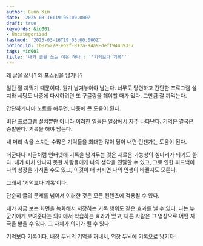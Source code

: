 ```yaml
---
author: Gunn Kim
date: '2025-03-16T19:05:00.000Z'
draft: true
keywords: &id001
- Uncategorized
lastmod: '2025-03-16T19:05:00.000Z'
notion_id: 1b87522e-eb2f-817a-94a9-deff94459317
tags: *id001
title: '내가 글을 쓰는 이유 하나 : ''기억보다 기록'''
---
```


왜 글을 쓰나? 왜 포스팅을 남기나?

일단 잘 까먹기 때문이다. 뭔가 남겨놓아야 남는다. 너무도 당연하고 간단한 프로그램 설치와 세팅도 나중에 다시하려면 또 구글링을 해야할 때가 있다. 그만큼 잘 까먹는다.

간단하게나마 노트를 해두면, 나중에 큰 도움이 된다.

비단 프로그램 설치뿐만 아니라 이러한 일들은 일상에서 자주 나타난다. 기억은 결국은 증발한다. 기록을 해야 남는다.

내 머리 속을 스치는 수많은 기억들을 최대한 많이 담아 내면 언젠가는 도움이 된다.

더군다나 지금처럼 인터넷에 기록을 남겨두는 것은 새로운 가능성의 실마리가 되기도 한다. 내가 미처 만나지 못한 사람들에게 나의 생각을 전달할 수 있고, 그로 인한 피드백이 나의 성장을 가져올 수도 있고, 이것이 더 커지면 나의 인생이 바뀔지도 모른다.

그래서 '기억보다 기록'이다.

단순히 글의 문제를 넘어서 이러한 것은 모든 컨텐츠에 적용될 수 있다.

내가 지금 보는 화면을 녹화해서 저장하는 기록 행위도 같은 효과를 낼 수 있다. 나는 누군가에게 보여준다는 의미에서 학습하는 효과가 있고, 다른 사람은 그 영상으로 어떤 자극을 받을 수 있다. 그 자체가 의미가 될 수 있다.

기억보다 기록이다. 내장 두뇌의 기억을 꺼내서, 외장 두뇌에 기록으로 남기자!

